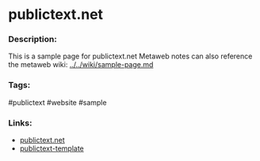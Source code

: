 # publictext.net

### Description:
This is a sample page for publictext.net
Metaweb notes can also reference the metaweb wiki: [../../wiki/sample-page.md](../../wiki/sample-page.md)

### Tags:
#publictext #website #sample

### Links:
- [publictext.net](https://publictext.net)
- [publictext-template](https://github.com/jaysen/publictext)
